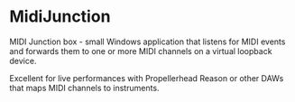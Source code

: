 # MidiJunction
MIDI Junction box - small Windows application that listens for MIDI events
and forwards them to one or more MIDI channels on a virtual loopback device.

Excellent for live performances with Propellerhead Reason or other DAWs that maps MIDI channels to instruments.
